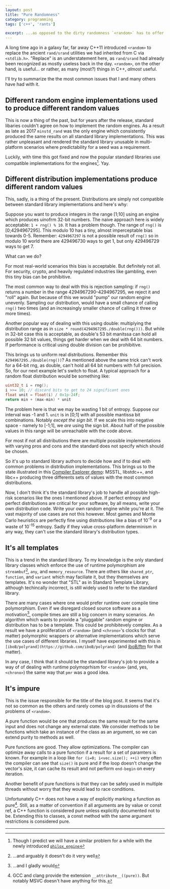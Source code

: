 ```yaml
---
layout: post
title: "Pure Randomness"
category: programming
tags: ['c++', 'rants']

excerpt: ...as opposed to the dirty randomness `<random>` has to offer
---
```


A long time ago in a galaxy far, far away C++11 introduced `<random>` to replace the ancient `rand/srand` utilities we had inherited from C via `<stdlib.h>`. "Replace" is an understatement here, as `rand/srand` had already been recognized as mostly useless back in the day. `<random>`, on the other hand, is useful... or rather, as many (most?) things in C++, *almost* useful.

I'll try to summarize the the most common issues that I and many others have had with it.

## Different random engine implementations used to produce different random values

This is now a thing of the past, but for years after the release, standard libaries couldn't agree on how to implement the random engines. As a result as late as 2017 `minstd_rand` was the only engine which consistently produced the same results on all standard library implementations. This was rather unpleasant and rendered the standard library unusable in multi-platform scenarios where predictability for a seed was a requirement.

Luckily, with time this got fixed and now the popular standard libraries use compatible implementations for the engines[^1]. Yay.

## Different distribution implementations produce different random values

This, sadly, is a thing of the present. Distributions are simply not compatible between standard library implementations and here's why:

Suppose you want to produce integers in the range \[1;10\] using an engine which produces uinofrm 32-bit numbers. The naive approach here is widely acceptable: `1 + rng() % 10`. It has a problem though. The range of `rng()` is \[0;4294967295\]. This modulo 10 has a tiny, almost imperceptable bias towards 0-5. Remember: `4294967297` is not a possible result of `rng()` so in modulo 10 world there are 429496730 ways to get 1, but only 429496729 ways to get 7.

What can we do?

For most real-world scenarios this bias is acceptable. But definitely not all. For security, crypto, and heavily regulated industries like gambling, even this tiny bias can be prohibitive.

The most common way to deal with this is rejection sampling: if `rng()` returns a number in the range 4294967290-4294967295, we reject it and "roll" again. But because of this we would "pump" our random engine unevenly. Sampling our distribution, would have a small chance of calling `rng()` two times (and an increasingly smaller chance of calling it three or more times).

Another popular way of dealing with this using double: multiplying the distribution range as in `size * round(4294967295./double(rng()))`. But while in 32-bit case this is acceptable, as double's 53 bit manitssa can hold all possible 32 bit values, things get harder when we deal with 64 bit numbers. If performance is critical using double division can be prohibitive.

This brings us to uniform real distributions. Remember this `4294967295./double(rng())`? As mentioned above the same trick can't work for a 64-bit rng, as double, can't hold all 64 bit numbers with full precision. So, for our next example let's switch to float. A typical approach for a random float distribution would be something like:

```c++
uint32_t i = rng();
i >>= 10; // discard bits to get to 24 significant ones
float unit = float(i) / 0x1p-24f;
return min + (max-min) * unit
```

The problem here is that we may be wasting 1 bit of entropy. Suppose our interval was -1 and 1. `unit` is in \[0;1\] with all possible mantissa bit combinations. Notably *except the sign bit*. If we scale this into negative space - namely to \[-1;1\], we *are* using the sign bit. About half of the possible values in this range will be unreachable with the code above.

For most if not all distributions there are multiple possible implementations with varying pros and cons and the standard does not specify which should be chosen.

So it's up to standard library authors to decide how and if to deal with common problems in distribution implementations. This brings us to the state illustrated in this [Compiler Explorer demo](https://godbolt.org/z/qv9zbfvEW): MSSTL, libstdc++, and libc++ producing three differents sets of values with the most common distributions.

Now, I don't think it's the standard library's job to handle all possible high-risk scenarios like the ones I mentioned above. If perfect entropy and perfect distributions are critical for your software, by all means, write your own distribution code. Write your own random engine while you're at it. The vast majority of use cases are not this however. Most games and Monte Carlo heuristics are perfectly fine using distributions like a bias of 10<sup>-9</sup> or a waste of 10<sup>-15</sup> entropy. Sadly if they value cross-platform determinism in any way, they can't use the standard library's distribution types.

## It's all templates

This is a trend in the standard library. To my knowledge is the only standard library classes which enforce the use of runtime polymorphism are `streambuf`[^2], `any`, and `memory_resource`. There are others like `shared_ptr`, `function`, and `variant` which may faciliate it, but they themselves are templates. It's no wonder that "STL" as in Standard Template Library, although techincally incorrect, is still widely used to refer to the standard library.

There are many cases where one would prefer runtime over compile time polymorphism. Even if we disregard closed source software as a motivation[^3], compile times are still a big concern in many scenarios. An algorithm which wants to provide a "pluggable" random engine or distribution has to be a template. This could be prohibitevely complex. As a result we have a proliferation of `<random>` (and `<chrono>`'s clocks for that matter) polymorphic wrappers or alternative implementations which serve the use cases of different libraries. I myself have experimented with this in `[iboB/polyrand](https://github.com/iboB/polyrand)` (and [iboB/ftm](https://github.com/iboB/ftm) for that matter).

In any case, I think that it should be the standard library's job to provide a way of of dealing with runtime polymoprhism for `<random>` (and, yes, `<chrono>`) the same way that `pmr` was a good idea.

## It's impure

This is the issue responsible for the title of the blog post. It seems that it's not so common as the others and rarely comes up in disussions of the problems of `<random>`.

A pure function would be one that produces the same result for the same input and does not change any external state. We consider methods to be functions which take an instance of the class as an argument, so we can extend purity to methods as well.

Pure functions are good. They allow optimizations. The compiler can optimize away calls to a pure function if a result for a set of paramters is known. For example in a loop like `for (i=0; i<vec.size(); ++i)` very often the compiler can see that `size()` is pure and if the loop doesn't change the vector's size, it can cache its result and not perform `end-begin` on every iteration.

Another benefit of pure functions is that they can be safely used in multiple threads without worry that they would lead to race conditions.

Unfortunately C++ does not have a way of explicitly marking a function as pure[^4]. Still, as a matter of convention if all arguments are by value or const ref, a C++ function is considered pure unless explicitly documented not to be. Extending this to classes, a const method with the same argument restrictions is considered pure.



___

[^1]: Though I predict we will have a similar problem for a while with the newly introduced [`philox_engine`](https://en.cppreference.com/w/cpp/numeric/random/philox_engine.html)
[^2]: ...and arguably it doesn't do it very well
[^3]: ...and I gladly would
[^4]: GCC and clang provide the extension `__attribute__((pure))`. But notably MSVC doesn't have anything for this.
